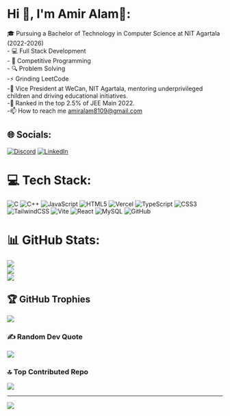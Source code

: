 # Hi 👋, I'm Amir Alam👋:
🎓 Pursuing a Bachelor of Technology in Computer Science at NIT Agartala (2022-2026)<br>- 💻 Full Stack Development<br>- 🚀 Competitive Programming<br>- 🔍 Problem Solving<br>-⚡ Grinding LeetCode<br>-🌟 Vice President at WeCan, NIT Agartala, mentoring underprivileged children and driving educational initiatives.<br>-🥇 Ranked in the top 2.5% of JEE Main 2022.<br>-📫 How to reach me amiralam8109@gmail.com<br>


## 🌐 Socials:
[![Discord](https://img.shields.io/badge/Discord-%237289DA.svg?logo=discord&logoColor=white)](https://discord.gg/someValidCode) 
[![LinkedIn](https://img.shields.io/badge/LinkedIn-%230077B5.svg?logo=linkedin&logoColor=white)](https://linkedin.com/in/amiralam)


# 💻 Tech Stack:
![C](https://img.shields.io/badge/c-%2300599C.svg?style=for-the-badge&logo=c&logoColor=white) ![C++](https://img.shields.io/badge/c++-%2300599C.svg?style=for-the-badge&logo=c%2B%2B&logoColor=white) ![JavaScript](https://img.shields.io/badge/javascript-%23323330.svg?style=for-the-badge&logo=javascript&logoColor=%23F7DF1E) ![HTML5](https://img.shields.io/badge/html5-%23E34F26.svg?style=for-the-badge&logo=html5&logoColor=white) ![Vercel](https://img.shields.io/badge/vercel-%23000000.svg?style=for-the-badge&logo=vercel&logoColor=white) ![TypeScript](https://img.shields.io/badge/typescript-%23007ACC.svg?style=for-the-badge&logo=typescript&logoColor=white) ![CSS3](https://img.shields.io/badge/css3-%231572B6.svg?style=for-the-badge&logo=css3&logoColor=white) ![TailwindCSS](https://img.shields.io/badge/tailwindcss-%2338B2AC.svg?style=for-the-badge&logo=tailwind-css&logoColor=white) ![Vite](https://img.shields.io/badge/vite-%23646CFF.svg?style=for-the-badge&logo=vite&logoColor=white) ![React](https://img.shields.io/badge/react-%2320232a.svg?style=for-the-badge&logo=react&logoColor=%2361DAFB) ![MySQL](https://img.shields.io/badge/mysql-4479A1.svg?style=for-the-badge&logo=mysql&logoColor=white) ![GitHub](https://img.shields.io/badge/github-%23121011.svg?style=for-the-badge&logo=github&logoColor=white)
# 📊 GitHub Stats:
![](https://github-readme-stats.vercel.app/api?username=amiralam198&theme=dark&hide_border=false&include_all_commits=true&count_private=true)<br/>
![](https://github-readme-streak-stats.herokuapp.com/?user=amiralam198&theme=dark&hide_border=false)<br/>
![](https://github-readme-stats.vercel.app/api/top-langs/?username=amiralam198&theme=dark&hide_border=false&include_all_commits=true&count_private=true&layout=compact)

## 🏆 GitHub Trophies
![](https://github-profile-trophy.vercel.app/?username=amiralam198&theme=radical&no-frame=false&no-bg=false&margin-w=4)

### ✍️ Random Dev Quote
![](https://quotes-github-readme.vercel.app/api?type=horizontal&theme=radical)

### 🔝 Top Contributed Repo
![](https://github-contributor-stats.vercel.app/api?username=amiralam198&limit=5&theme=dark&combine_all_yearly_contributions=true)

---
[![](https://visitcount.itsvg.in/api?id=amiralam198&icon=0&color=0)](https://visitcount.itsvg.in)

<!-- Proudly created with GPRM ( https://gprm.itsvg.in ) -->
